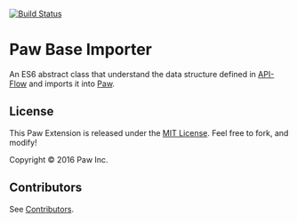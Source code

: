 [![Build Status](https://travis-ci.org/luckymarmot/Paw-BaseImporter.svg?branch=master)](https://travis-ci.org/luckymarmot/Paw-BaseImporter)

# Paw Base Importer

An ES6 abstract class that understand the data structure defined in [API-Flow](https://github.com/luckymarmot/API-Flow) and imports it into [Paw](https://luckymarmot.com/paw).

## License

This Paw Extension is released under the [MIT License](LICENSE). Feel free to fork, and modify!

Copyright © 2016 Paw Inc.

## Contributors

See [Contributors](https://github.com/luckymarmot/Paw-BaseImporter/graphs/contributors).

